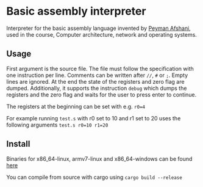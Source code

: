 # Basic assembly interpreter

Interpreter for the basic assembly language invented by [Peyman Afshani](https://pure.au.dk/portal/da/persons/peyman%40cs.au.dk), used in the course, Computer architecture, network and operating systems.

## Usage
First argument is the source file. The file must follow the specification with one instruction per line. Comments can be written after `//`, `#` or `;`. Empty lines are ignored. At the end the state of the registers and zero flag are dumped. Additionally, it supports the instruction `debug` which dumps the registers and the zero flag and waits for the user to press enter to continue.

The registers at the beginning can be set with e.g. `r0=4`

For example running `test.s` with r0 set to 10 and r1 set to 20 uses the following arguments `test.s r0=10 r1=20`

## Install
Binaries for x86_64-linux, armv7-linux and x86_64-windows can be found [here](https://github.com/Daniel-Anker-Hermansen/basic_asm_interpreter/releases/tag/v1.1.0)

You can compile from source with cargo using `cargo build --release`
